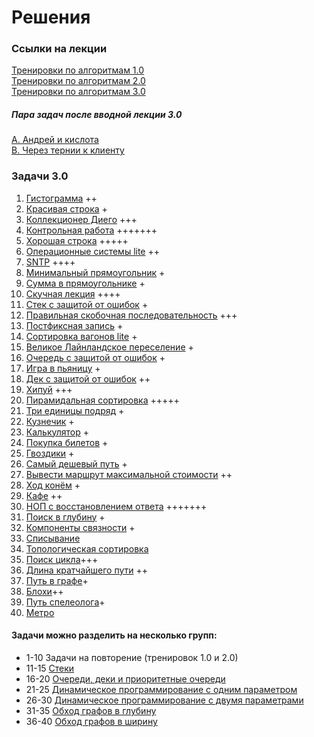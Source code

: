# Решения

### Ссылки на лекции
[Тренировки по алгоритмам 1.0](https://yandex.ru/yaintern/algorithm-training_1)  
[Тренировки по алгоритмам 2.0](https://yandex.ru/yaintern/algorithm-training_2)  
[Тренировки по алгоритмам 3.0](https://yandex.ru/yaintern/algorithm-training)


##### Пара задач после вводной лекции 3.0

[A. Андрей и кислота](https://github.com/AlexAkama/yandex_algorithm/tree/main/src/main/java/training/v3b/task_00a)  
[B. Через тернии к клиенту](https://github.com/AlexAkama/yandex_algorithm/tree/main/src/main/java/training/v3b/task_00b)

### Задачи 3.0
1. [Гистограмма](https://github.com/AlexAkama/yandex_algorithm/tree/main/src/main/java/training/v3b/task_01) ++
2. [Красивая строка](https://github.com/AlexAkama/yandex_algorithm/tree/main/src/main/java/training/v3b/task_02) +
3. [Коллекционер Диего](https://github.com/AlexAkama/yandex_algorithm/tree/main/src/main/java/training/v3b/task_03) +++
4. [Контрольная работа](https://github.com/AlexAkama/yandex_algorithm/tree/main/src/main/java/training/v3b/task_04) +++++++
5. [Хорошая строка](https://github.com/AlexAkama/yandex_algorithm/tree/main/src/main/java/training/v3b/task_05) +++++
6. [Операционные системы lite](https://github.com/AlexAkama/yandex_algorithm/tree/main/src/main/java/training/v3b/task_06) ++
7. [SNTP](https://github.com/AlexAkama/yandex_algorithm/tree/main/src/main/java/training/v3b/task_07) ++++
8. [Минимальный прямоугольник](https://github.com/AlexAkama/yandex_algorithm/tree/main/src/main/java/training/v3b/task_08) +
9. [Сумма в прямоугольнике](https://github.com/AlexAkama/yandex_algorithm/tree/main/src/main/java/training/v3b/task_09) +
10. [Скучная лекция](https://github.com/AlexAkama/yandex_algorithm/tree/main/src/main/java/training/v3b/task_10) ++++
11. [Стек с защитой от ошибок](https://github.com/AlexAkama/yandex_algorithm/tree/main/src/main/java/training/v3b/task_11) +
12. [Правильная скобочная последовательность](https://github.com/AlexAkama/yandex_algorithm/tree/main/src/main/java/training/v3b/task_12) +++
13. [Постфиксная запись](https://github.com/AlexAkama/yandex_algorithm/tree/main/src/main/java/training/v3b/task_13) +
14. [Сортировка вагонов lite](https://github.com/AlexAkama/yandex_algorithm/tree/main/src/main/java/training/v3b/task_14) +
15. [Великое Лайнландское переселение](https://github.com/AlexAkama/yandex_algorithm/tree/main/src/main/java/training/v3b/task_15) +
16. [Очередь с защитой от ошибок](https://github.com/AlexAkama/yandex_algorithm/tree/main/src/main/java/training/v3b/task_16) +
17. [Игра в пьяницу](https://github.com/AlexAkama/yandex_algorithm/tree/main/src/main/java/training/v3b/task_17) +
18. [Дек с защитой от ошибок](https://github.com/AlexAkama/yandex_algorithm/tree/main/src/main/java/training/v3b/task_18) ++
19. [Хипуй](https://github.com/AlexAkama/yandex_algorithm/tree/main/src/main/java/training/v3b/task_19) +++
20. [Пирамидальная сортировка](https://github.com/AlexAkama/yandex_algorithm/tree/main/src/main/java/training/v3b/task_20) +++++
21. [Три единицы подряд](https://github.com/AlexAkama/yandex_algorithm/tree/main/src/main/java/training/v3b/task_21) +
22. [Кузнечик](https://github.com/AlexAkama/yandex_algorithm/tree/main/src/main/java/training/v3b/task_22) +
23. [Калькулятор](https://github.com/AlexAkama/yandex_algorithm/tree/main/src/main/java/training/v3b/task_23) +
24. [Покупка билетов](https://github.com/AlexAkama/yandex_algorithm/tree/main/src/main/java/training/v3b/task_24) +
25. [Гвоздики](https://github.com/AlexAkama/yandex_algorithm/tree/main/src/main/java/training/v3b/task_25) +
26. [Самый дешевый путь](https://github.com/AlexAkama/yandex_algorithm/tree/main/src/main/java/training/v3b/task_26) +
27. [Вывести маршрут максимальной стоимости](https://github.com/AlexAkama/yandex_algorithm/tree/main/src/main/java/training/v3b/task_27) ++
28. [Ход конём](https://github.com/AlexAkama/yandex_algorithm/tree/main/src/main/java/training/v3b/task_28) +
29. [Кафе](https://github.com/AlexAkama/yandex_algorithm/tree/main/src/main/java/training/v3b/task_29) ++
30. [НОП с восстановлением ответа](https://github.com/AlexAkama/yandex_algorithm/tree/main/src/main/java/training/v3b/task_30) +++++++
31. [Поиск в глубину](https://github.com/AlexAkama/yandex_algorithm/tree/main/src/main/java/training/v3b/task_31) +
32. [Компоненты связности](https://github.com/AlexAkama/yandex_algorithm/tree/main/src/main/java/training/v3b/task_32) +
33. [Списывание](https://github.com/AlexAkama/yandex_algorithm/tree/main/src/main/java/training/v3b/task_33)
34. [Топологическая сортировка](https://github.com/AlexAkama/yandex_algorithm/tree/main/src/main/java/training/v3b/task_34)
35. [Поиск цикла](https://github.com/AlexAkama/yandex_algorithm/tree/main/src/main/java/training/v3b/task_35)+++
36. [Длина кратчайшего пути](https://github.com/AlexAkama/yandex_algorithm/tree/main/src/main/java/training/v3b/task_36) ++
37. [Путь в графе](https://github.com/AlexAkama/yandex_algorithm/tree/main/src/main/java/training/v3b/task_37)+
38. [Блохи](https://github.com/AlexAkama/yandex_algorithm/tree/main/src/main/java/training/v3b/task_38)++
39. [Путь спелеолога](https://github.com/AlexAkama/yandex_algorithm/tree/main/src/main/java/training/v3b/task_39)+
40. [Метро](https://github.com/AlexAkama/yandex_algorithm/tree/main/src/main/java/training/v3b/task_40)

#### Задачи можно разделить на несколько групп:
- 1-10 Задачи на повторение (тренировок 1.0 и 2.0)
- 11-15 [Стеки](https://www.youtube.com/watch?v=ZUpImO_2hmA)
- 16-20 [Очереди, деки и приоритетные очереди](https://www.youtube.com/watch?v=sAyOhkMZae4)
- 21-25 [Динамическое программирование с одним параметром](https://www.youtube.com/watch?v=H7lu6h8H9-4)
- 26-30 [Динамическое программирование с двумя параметрами](https://www.youtube.com/watch?v=U8gzm92fprI)
- 31-35 [Обход графов в глубину](https://www.youtube.com/watch?v=0YjdZlgf9Ig)
- 36-40 [Обход графов в ширину](https://www.youtube.com/watch?v=5QqVZJ8bA5o)





